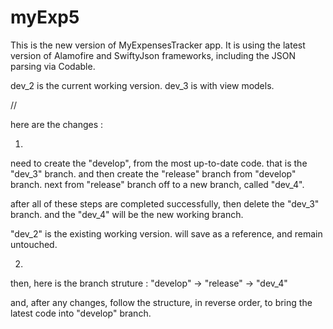# myExp5

This is the new version of MyExpensesTracker app.  It is using the latest version of Alamofire and SwiftyJson frameworks, including the JSON parsing via Codable.

dev_2 is the current working version.
dev_3 is with view models.

//

here are the changes :

1.
need to create the "develop", from the most up-to-date code.  that is the "dev_3" branch.  and then create the "release" branch from "develop" branch.  next from "release" branch off to a new branch, called "dev_4".

after all of these steps are completed successfully, then delete the "dev_3" branch.  and the "dev_4" will be the new working branch.

"dev_2" is the existing working version.  will save as a reference, and remain untouched.


2.
then, here is the branch struture : "develop" -> "release" -> "dev_4"

and, after any changes, follow the structure, in reverse order, to bring the latest code into "develop" branch.
